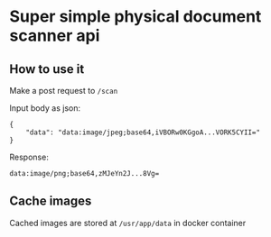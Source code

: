 # Super simple physical document scanner api

## How to use it

Make a post request to `/scan`

Input body as json:

```
{
    "data": "data:image/jpeg;base64,iVBORw0KGgoA...VORK5CYII="
}
```

Response:

```
data:image/png;base64,zMJeYn2J...8Vg=
```

## Cache images

Cached images are stored at `/usr/app/data` in docker container
